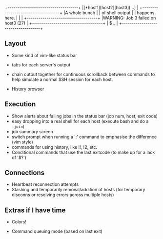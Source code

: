 

+------------------------------------+
|[*host1][host2][host3][...]         |
+------------------------------------+
|A whole bunch                       |
| of shell output                    |
|  happens here.                     |
|                                    |
+------------------------------------+
|WARNING: Job 3 failed on host3 (27) |
+------------------------------------+
|<PS1> $ _                           |
+------------------------------------+
## Layout

* Some kind of vim-like status bar

* tabs for each server's output
* chain output together for continuous scrollback between commands to help
  simulate a normal SSH session for each host.

* History browser

## Execution

* Show  alerts about failing jobs in the status bar (job num, host, exit code)
* easy dropping into a real shell for each host (execute bash and do a `:join`)
* job summary screen
* switch prompt when running a ':' command to emphasise the difference (vim style)
* commands for using history, like !!, !2, etc.
* Conditional commands that use the last exitcode (to make up for a lack of '$?')
## Connections

* Heartbeat reconnection attempts
* Stashing and temporarily removal/addition of hosts (for temporary disconns or
  resolving errors across multiple hosts)

## Extras if I have time

* Colors!


* Command queuing mode (based on last exit)